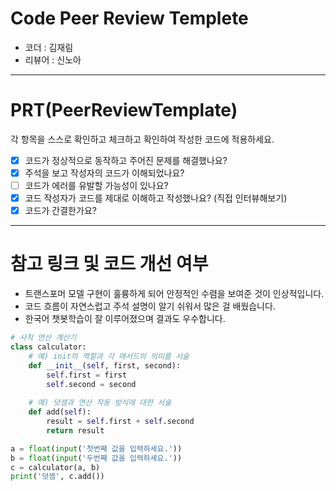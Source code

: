 # Code Peer Review Templete
- 코더 : 김재림
- 리뷰어 : 신노아

---

# PRT(PeerReviewTemplate)

각 항목을 스스로 확인하고 체크하고 확인하여 작성한 코드에 적용하세요.

- [x] 코드가 정상적으로 동작하고 주어진 문제를 해결했나요?
- [x] 주석을 보고 작성자의 코드가 이해되었나요?
- [ ] 코드가 에러를 유발할 가능성이 있나요?
- [x] 코드 작성자가 코드를 제대로 이해하고 작성했나요? (직접 인터뷰해보기)
- [x] 코드가 간결한가요?

---
# 참고 링크 및 코드 개선 여부

- 트랜스포머 모델 구현이 훌륭하게 되어 안정적인 수렴을 보여준 것이 인상적입니다. 
- 코드 흐름이 자연스럽고 주석 설명이 알기 쉬워서 많은 걸 배웠습니다. 
- 한국어 챗봇학습이 잘 이루어졌으며 결과도 우수합니다.


```python
# 사칙 연산 계산기
class calculator:
    # 예) init의 역할과 각 매서드의 의미를 서술
    def __init__(self, first, second):
        self.first = first
        self.second = second
    
    # 예) 덧셈과 연산 작동 방식에 대한 서술
    def add(self):
        result = self.first + self.second
        return result

a = float(input('첫번째 값을 입력하세요.')) 
b = float(input('두번째 값을 입력하세요.')) 
c = calculator(a, b)
print('덧셈', c.add()) 
```
